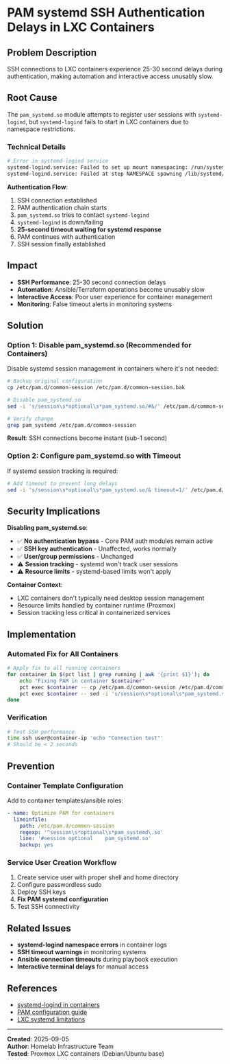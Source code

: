 # PAM systemd SSH Authentication Delays in LXC Containers

## Problem Description

SSH connections to LXC containers experience 25-30 second delays during authentication, making automation and interactive access unusably slow.

## Root Cause

The `pam_systemd.so` module attempts to register user sessions with `systemd-logind`, but `systemd-logind` fails to start in LXC containers due to namespace restrictions.

### Technical Details

```bash
# Error in systemd-logind service
systemd-logind.service: Failed to set up mount namespacing: /run/systemd/unit-root/proc: Permission denied
systemd-logind.service: Failed at step NAMESPACE spawning /lib/systemd/systemd-logind: Permission denied
```

**Authentication Flow**:
1. SSH connection established
2. PAM authentication chain starts
3. `pam_systemd.so` tries to contact `systemd-logind`
4. `systemd-logind` is down/failing
5. **25-second timeout waiting for systemd response**
6. PAM continues with authentication
7. SSH session finally established

## Impact

- **SSH Performance**: 25-30 second connection delays
- **Automation**: Ansible/Terraform operations become unusably slow
- **Interactive Access**: Poor user experience for container management
- **Monitoring**: False timeout alerts in monitoring systems

## Solution

### Option 1: Disable pam_systemd.so (Recommended for Containers)

Disable systemd session management in containers where it's not needed:

```bash
# Backup original configuration
cp /etc/pam.d/common-session /etc/pam.d/common-session.bak

# Disable pam_systemd.so
sed -i 's/session\s*optional\s*pam_systemd.so/#&/' /etc/pam.d/common-session

# Verify change
grep pam_systemd /etc/pam.d/common-session
```

**Result**: SSH connections become instant (sub-1 second)

### Option 2: Configure pam_systemd.so with Timeout

If systemd session tracking is required:

```bash
# Add timeout to prevent long delays
sed -i 's/session\s*optional\s*pam_systemd.so/& timeout=1/' /etc/pam.d/common-session
```

## Security Implications

**Disabling pam_systemd.so**:
- ✅ **No authentication bypass** - Core PAM auth modules remain active
- ✅ **SSH key authentication** - Unaffected, works normally  
- ✅ **User/group permissions** - Unchanged
- ⚠️ **Session tracking** - systemd won't track user sessions
- ⚠️ **Resource limits** - systemd-based limits won't apply

**Container Context**:
- LXC containers don't typically need desktop session management
- Resource limits handled by container runtime (Proxmox)
- Session tracking less critical in containerized services

## Implementation

### Automated Fix for All Containers

```bash
# Apply fix to all running containers
for container in $(pct list | grep running | awk '{print $1}'); do
    echo "Fixing PAM in container $container"
    pct exec $container -- cp /etc/pam.d/common-session /etc/pam.d/common-session.bak
    pct exec $container -- sed -i 's/session\s*optional\s*pam_systemd.so/#&/' /etc/pam.d/common-session
done
```

### Verification

```bash
# Test SSH performance
time ssh user@container-ip 'echo "Connection test"'
# Should be < 2 seconds
```

## Prevention

### Container Template Configuration

Add to container templates/ansible roles:

```yaml
- name: Optimize PAM for containers
  lineinfile:
    path: /etc/pam.d/common-session
    regexp: '^session\s*optional\s*pam_systemd\.so'
    line: '#session	optional	pam_systemd.so'
    backup: yes
```

### Service User Creation Workflow

1. Create service user with proper shell and home directory
2. Configure passwordless sudo
3. Deploy SSH keys
4. **Fix PAM systemd configuration**
5. Test SSH connectivity

## Related Issues

- **systemd-logind namespace errors** in container logs
- **SSH timeout warnings** in monitoring systems  
- **Ansible connection timeouts** during playbook execution
- **Interactive terminal delays** for manual access

## References

- [systemd-logind in containers](https://systemd.io/CONTAINER_INTERFACE/)
- [PAM configuration guide](https://linux.die.net/man/5/pam.conf)  
- [LXC systemd limitations](https://linuxcontainers.org/lxc/manpages/man5/lxc.container.conf.5.html)

---

**Created**: 2025-09-05  
**Author**: Homelab Infrastructure Team  
**Tested**: Proxmox LXC containers (Debian/Ubuntu base)
